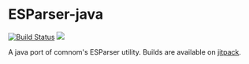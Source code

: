 # ESParser-java 
[![Build Status](https://ci.mcofficer.me/job/ESParser-java/badge/icon)](http://mcofficer.me:8080/job/ESParser-java/)
[![](https://jitpack.io/v/EndlessSkyCommunity/ESParser-java.svg)](https://jitpack.io/#EndlessSkyCommunity/ESParser-java)

A java port of comnom's ESParser utility. Builds are available on [jitpack](https://jitpack.io/#EndlessSkyCommunity/ESParser-java).


